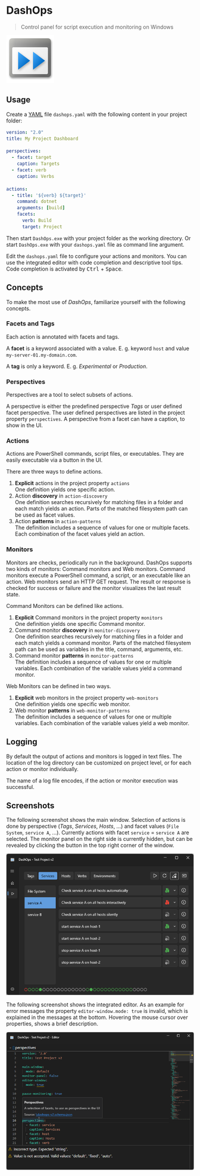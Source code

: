 # DashOps

> Control panel for script execution and monitoring on Windows

![Logo](res/icon_128.png)

## Usage

Create a [YAML](https://yaml.org/) file `dashops.yaml` with the following content in your project folder:

```yaml
version: "2.0"
title: My Project Dashboard

perspectives:
  - facet: target
    caption: Targets
  - facet: verb
    caption: Verbs

actions:
  - title: '${verb} ${target}'
    command: dotnet
    arguments: [build]
    facets:
      verb: Build
      target: Project

```

Then start `DashOps.exe` with your project folder as the working directory.
Or start `DashOps.exe` with your `dashops.yaml` file as command line argument.

Edit the `dashops.yaml` file to configure your actions and monitors.
You can use the integrated editor with code completion and descriptive tool tips.
Code completion is activated by <kbd>Ctrl</kbd> + <kbd>Space</kbd>.

## Concepts

To make the most use of _DashOps_, familiarize yourself with the following concepts.

### Facets and Tags

Each action is annotated with facets and tags.

A **facet** is a keyword associated with a value.
E. g. keyword `host` and value `my-server-01.my-domain.com`.

A **tag** is only a keyword.
E. g. _Experimental_ or _Production_.

### Perspectives

Perspectives are a tool to select subsets of actions.

A perspective is either the predefined perspective _Tags_ or user defined facet perspective.
The user defined perspectives are listed in the project property `perspectives`.
A perspective from a facet can have a caption, to show in the UI.

### Actions

Actions are PowerShell commands, script files, or executables.
They are easily executable via a button in the UI.

There are three ways to define actions.

1. **Explicit** actions in the project property `actions`  
   One definition yields one specific action.
2. Action **discovery** in `action-discovery`  
   One definition searches recursively for matching files in a folder and each match yields an action.
   Parts of the matched filesystem path can be used as facet values.
3. Action **patterns** in `action-patterns`  
   The definition includes a sequence of values for one or multiple facets.
   Each combination of the facet values yield an action.

### Monitors

Monitors are checks, periodically run in the background.
DashOps supports two kinds of monitors: Command monitors and Web monitors.
Command monitors execute a PowerShell command, a script, or an executable like an action.
Web monitors send an HTTP GET request.
The result or response is checked for success or failure
and the monitor visualizes the last result state.

Command Monitors can be defined like actions.

1. **Explicit** Command monitors in the project property `monitors`  
   One definition yields one specific Command monitor.
2. Command monitor **discovery** in `monitor-discovery`  
   One definition searches recursively for matching files in a folder and each match yields a command monitor.
   Parts of the matched filesystem path can be used as variables in the title, command, arguments, etc.
3. Command monitor **patterns** in `monitor-patterns`  
   The definition includes a sequence of values for one or multiple variables.
   Each combination of the variable values yield a command monitor.

Web Monitors can be defined in two ways.

1. **Explicit** web monitors in the project property `web-monitors`  
   One definition yields one specific web monitor.
2. Web monitor **patterns** in `web-monitor-patterns`  
   The definition includes a sequence of values for one or multiple variables.
   Each combination of the variable values yield a web monitor.

## Logging

By default the output of actions and monitors is logged in text files.
The location of the log directory can be customized on project level,
or for each action or monitor individually.

The name of a log file encodes, if the action or monitor execution was successful.

## Screenshots

The following screenshot shows the main window.
Selection of actions is done by perspective (_Tags_, _Services_, _Hosts_, ...)
and facet values (`File System`, `service A`, ...).
Currently actions with facet `service` = `service A` are selected.
The monitor panel on the right side is currently hidden,
but can be revealed by clicking the button in the top right corner of the window.

![Main Page](screenshots/main-page-no-monitor-panel.png)

The following screenshot shows the integrated editor.
As an example for error messages the property `editor-window.mode: true` is invalid,
which is explained in the messages at the bottom.
Hovering the mouse cursor over properties, shows a brief description.

![Integrated Editor](screenshots/editor-with-error-and-tooltip.png)

